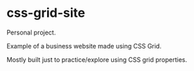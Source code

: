 # css-grid-site

Personal project.

Example of a business website made using CSS Grid.

Mostly built just to practice/explore using CSS grid properties.
